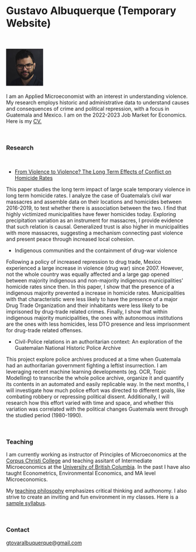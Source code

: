# Gustavo Albuquerque (Temporary Website)




<!--### Temporary Website-->

<!--![The mighty capivara \(or is it a tiger? \)]-->
<br/><br/>
<img src="temp_picture.png" width=20% height=20%>
<br/><br/>
I am an Applied Microeconomist with an interest in understanding violence. My research employs historic and administrative data to understand causes and consequences of crime and political repression, with a focus in Guatemala and Mexico. I am on the 2022-2023 Job Market for Economics. Here is my [CV.](Gustavo.pdf)

<br/>

### Research
<br/>

* [From Violence to Violence? The Long Term
Effects of Conflict on Homicide Rates](Violence_to_Violence.pdf) 

This paper studies the long term impact of large scale temporary violence
in long term homicide rates. I analyze the case of Guatemala’s
civil war massacres and assemble data on their locations and homicides
between 2016-2019, to test whether there is association between the two.
I find that highly victimized municipalities have fewer homicides today.
Exploring precipitation variation as an instrument for massacres, I provide
evidence that such relation is causal. Generalized trust is also higher in
municipalities with more massacres, suggesting a mechanism connecting
past violence and present peace through increased local cohesion.

* Indigenous communities and the containment of drug-war
violence

Following a policy of increased repression to drug trade, Mexico experienced a large increase
in violence (drug war) since 2007. However, not the whole country was equally affected and
a large gap opened between majority indigenous and non-majority indigenous municipalities'
homicide rates since then. In this paper, I show that the presence of a indigenous majority
prevented a increase in homicide rates. Municipalities with that characteristic were less likely
to have the presence of a major Drug Trade Organization and their inhabitants were less likely
to be imprisoned by drug-trade related crimes. Finally, I show that within indigenous majority municipalities, the
ones with autonomous institutions are the ones with less homicides, less DTO presence and less imprisonment for drug-trade related offenses.

* Civil-Police relations in an authoritarian context: An exploration of the Guatemalan
National Historic Police Archive

This project explore police archives produced at a time when Guatemala had an authoritarian government fighting a leftist insurrection. I am leveraging recent machine learning developments (eg. OCR, Topic Modelling) to transcribe the whole police archive, organize it and quantify its contents in an automated and easily replicable way. In the next months, I will investigate how much police effort was directed to different goals, like combating robbery or repressing political dissent. Additionally, I will research how this effort varied with time and space, and whether this variation was correlated with the political changes Guatemala went through the studied period (1980-1990). 

<br/>

### Teaching

I am currently working as instructor of Principles of Microeconomics at the [Corpus Christi College](https://corpuschristi.ca/) and teaching assitant of Intermediate Microeconomics at the [University of British Columbia](https://economics.ubc.ca/). In the past I have also taught Econometrics, Environmental Economics, and MA level Microeconomics.

My [teaching philosophy](teaching_statement2.pdf) emphasizes critical thinking and authonomy. I also strive to create an inviting and fun environment in my classes. Here is a [sample syllabus](syllabus.pdf).

<!--![The mighty capivara \(or is it a tiger? \)]
#### Others

Quisque ullamcorper placerat ipsum. Cras nibh. Morbi vel justo vitae lacus
tincidunt ultrices. Lorem ipsum dolor sit amet, consectetuer adipiscing elit. In
hac habitasse platea dictumst. Integer tempus convallis augue. Etiam facilisis.
Nunc elementum fermentum wisi. Aenean placerat. Ut imperdiet, enim sed
gravida sollicitudin, felis odio placerat quam, ac pulvinar elit purus eget enim.
Nunc vitae tortor.
-->

<br/>

### Contact

gtovaralbuquerque@gmail.com
